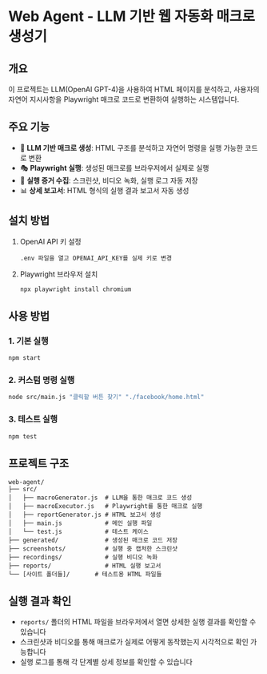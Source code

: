 # Web Agent - LLM 기반 웹 자동화 매크로 생성기

## 개요
이 프로젝트는 LLM(OpenAI GPT-4)을 사용하여 HTML 페이지를 분석하고, 사용자의 자연어 지시사항을 Playwright 매크로 코드로 변환하여 실행하는 시스템입니다.

## 주요 기능
- 🤖 **LLM 기반 매크로 생성**: HTML 구조를 분석하고 자연어 명령을 실행 가능한 코드로 변환
- 🎭 **Playwright 실행**: 생성된 매크로를 브라우저에서 실제로 실행
- 📸 **실행 증거 수집**: 스크린샷, 비디오 녹화, 실행 로그 자동 저장
- 📊 **상세 보고서**: HTML 형식의 실행 결과 보고서 자동 생성

## 설치 방법

1. OpenAI API 키 설정
   ```
   .env 파일을 열고 OPENAI_API_KEY를 실제 키로 변경
   ```

2. Playwright 브라우저 설치
   ```bash
   npx playwright install chromium
   ```

## 사용 방법

### 1. 기본 실행
```bash
npm start
```

### 2. 커스텀 명령 실행
```bash
node src/main.js "클릭할 버튼 찾기" "./facebook/home.html"
```

### 3. 테스트 실행
```bash
npm test
```

## 프로젝트 구조
```
web-agent/
├── src/
│   ├── macroGenerator.js  # LLM을 통한 매크로 코드 생성
│   ├── macroExecutor.js   # Playwright를 통한 매크로 실행
│   ├── reportGenerator.js # HTML 보고서 생성
│   ├── main.js            # 메인 실행 파일
│   └── test.js            # 테스트 케이스
├── generated/             # 생성된 매크로 코드 저장
├── screenshots/           # 실행 중 캡처한 스크린샷
├── recordings/            # 실행 비디오 녹화
├── reports/               # HTML 실행 보고서
└── [사이트 폴더들]/       # 테스트용 HTML 파일들
```

## 실행 결과 확인
- `reports/` 폴더의 HTML 파일을 브라우저에서 열면 상세한 실행 결과를 확인할 수 있습니다
- 스크린샷과 비디오를 통해 매크로가 실제로 어떻게 동작했는지 시각적으로 확인 가능합니다
- 실행 로그를 통해 각 단계별 상세 정보를 확인할 수 있습니다